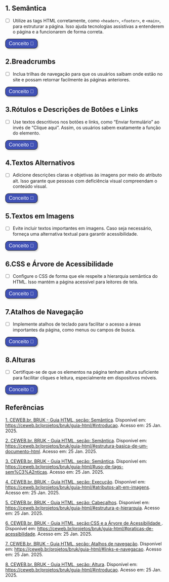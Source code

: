 
<style>
  button:not(#aumentar):not(#diminuir) {
    border: 1px solid black;
    padding: 5px 10px;
    border-radius: 10px;
    background-color: #4051B5;
    color: white;
    font-size: 16px;
    cursor: pointer;
    box-shadow: 2px 2px 5px rgba(0, 0, 0, 0.3);
    transition: background-color 0.3s, transform 0.3s;
  }
  button:not(#aumentar):not(#diminuir):hover {
    background-color: #0056b3;
    transform: scale(1.05);
  }
</style>
## 1. Semântica
 - [ ] Utilize as tags HTML corretamente, como `<header>`, `<footer>`, e `<main>`, para estruturar a página. Isso ajuda tecnologias assistivas a entenderem o página e a funcionarem de forma correta.

<button title="Conceito Checklists" class="botao-conceito" onclick="let el = document.getElementById('semantica-conceito'); el.style.display = el.style.display === 'none' ? 'block' : 'none';">
  Conceito 📖
</button>
<div id="semantica-conceito" style="display: none;">
O uso correto de tags semânticas permite que tecnologias assistivas, como leitores de tela  , interpretem melhor a estrutura da página. Isso beneficia usuários com deficiência visual, ajudando-os a navegar de maneira lógica e eficiente pelo conteúdo.<a href="https://ceweb.br/projetos/bruk/guia-html/#introducao" target="_blank">Guia de Boas Práticas UK-BR</a> <a href="#referencia-1">[1]</a>.
</div>


## 2.Breadcrumbs
 - [ ] Inclua trilhas de navegação para que os usuários saibam onde estão no site e possam retornar facilmente às páginas anteriores.

<button title="Conceito Checklists" class="botao-conceito" onclick="let el = document.getElementById('breadcrumb-conceito'); el.style.display = el.style.display === 'none' ? 'block' : 'none';">
  Conceito 📖
</button>
<div id="breadcrumb-conceito" style="display: none;">
As trilhas de navegação orientam os usuários sobre sua posição dentro do site, possibilitando um retorno fácil às páginas anteriores. Esse recurso é especialmente útil para pessoas com dificuldades cognitivas ou para quem depende de uma navegação estruturada. <a href="https://ceweb.br/projetos/bruk/guia-html/#introducao" target="_blank">Guia de Boas Práticas UK-BR</a> <a href="#referencia-2">[2]</a>.
</div>

## 3.Rótulos e Descrições de Botões e Links
 - [ ] Use textos descritivos nos botões e links, como “Enviar formulário” ao invés de “Clique aqui”. Assim, os usuários sabem exatamente a função do elemento.

<button title="Conceito Checklists" class="botao-conceito" onclick="let el = document.getElementById('rotulo-conceito'); el.style.display = el.style.display === 'none' ? 'block' : 'none';">
  Conceito 📖
</button>
<div id="rotulo-conceito" style="display: none;">
Textos descritivos tornam mais claro o propósito de botões e links, evitando ambiguidades como "Clique aqui". Isso facilita o uso por leitores de tela e melhora a experiência de navegação para todos, incluindo pessoas com deficiência visual ou motora. <a href="https://ceweb.br/projetos/bruk/guia-html/#introducao" target="_blank">Guia de Boas Práticas UK-BR</a> <a href="#referencia-3">[3]</a>.
</div>

## 4.Textos Alternativos
 - [ ] Adicione descrições claras e objetivas às imagens por meio do atributo alt. Isso garante que pessoas com deficiência visual compreendam o conteúdo visual.

<button title="Conceito Checklists" class="botao-conceito" onclick="let el = document.getElementById('alt-conceito'); el.style.display = el.style.display === 'none' ? 'block' : 'none';">
  Conceito 📖
</button>
<div id="alt-conceito" style="display: none;">
O atributo alt permite que leitores de tela descrevam o conteúdo de imagens para usuários cegos ou com baixa visão. Imagens sem texto alternativo são inacessíveis para essas pessoas, deixando-as sem acesso a informações importantes. <a href="https://ceweb.br/projetos/bruk/guia-html/#introducao" target="_blank">Guia de Boas Práticas UK-BR</a> <a href="#referencia-4">[4]</a>.
</div>

## 5.Textos em Imagens
 - [ ] Evite incluir textos importantes em imagens. Caso seja necessário, forneça uma alternativa textual para garantir acessibilidade.

<button title="Conceito Checklists" class="botao-conceito" onclick="let el = document.getElementById('imagens-conceito'); el.style.display = el.style.display === 'none' ? 'block' : 'none';">
  Conceito 📖
</button>
<div id="imagens-conceito" style="display: none;">
Incluir textos importantes em imagens pode impedir a acessibilidade, pois leitores de tela não conseguem interpretar texto dentro de imagens. Alternativas textuais são fundamentais para garantir que o conteúdo seja acessível a todos.<a href="https://ceweb.br/projetos/bruk/guia-html/#introducao" target="_blank">Guia de Boas Práticas UK-BR</a> <a href="#referencia-5">[5]</a>.
</div>

## 6.CSS e Árvore de Acessibilidade
 - [ ] Configure o CSS de forma que ele respeite a hierarquia semântica do HTML. Isso mantém a página acessível para leitores de tela.

<button title="Conceito Checklists" class="botao-conceito" onclick="let el = document.getElementById('css-conceito'); el.style.display = el.style.display === 'none' ? 'block' : 'none';">
  Conceito 📖
</button>
<div id="css-conceito" style="display: none;">
Um CSS bem configurado que respeita a semântica HTML preserva a hierarquia visual e estrutural da página. Isso é crucial para usuários que dependem de leitores de tela ou outras tecnologias assistivas, garantindo que a navegação seja intuitiva. <a href="https://ceweb.br/projetos/bruk/guia-html/#introducao" target="_blank">Guia de Boas Práticas UK-BR</a> <a href="#referencia-6">[6]</a>.
</div>

## 7.Atalhos de Navegação
 - [ ] Implemente atalhos de teclado para facilitar o acesso a áreas importantes da página, como menus ou campos de busca.

 <button title="Conceito Checklists" class="botao-conceito" onclick="let el = document.getElementById('atalhos-conceito'); el.style.display = el.style.display === 'none' ? 'block' : 'none';">
  Conceito 📖
</button>
<div id="atalhos-conceito" style="display: none;">
 Atalhos de teclado tornam o site mais acessível para pessoas com deficiência motora ou que preferem navegar sem o uso de um mouse. Eles também agilizam a navegação para usuários avançados..<a href="https://ceweb.br/projetos/bruk/guia-html/#introducao" target="_blank">Guia de Boas Práticas UK-BR</a> <a href="#referencia-7"/>[7]</a>.
</div>

## 8.Alturas
 - [ ] Certifique-se de que os elementos na página tenham altura suficiente para facilitar cliques e leitura, especialmente em dispositivos móveis.

 <button title="Conceito Checklists" class="botao-conceito" onclick="let el = document.getElementById('altura-conceito'); el.style.display = el.style.display === 'none' ? 'block' : 'none';">
  Conceito 📖
</button>
<div id="altura-conceito" style="display: none;">
Garantir alturas adequadas para áreas clicáveis melhora a usabilidade em dispositivos móveis e para pessoas com dificuldade motora. Isso evita cliques acidentais e torna a interação com a página mais confortável.<a href="https://ceweb.br/projetos/bruk/guia-html/#introducao" target="_blank">Guia de Boas Práticas UK-BR</a> <a href="#referencia-8">[8]</a>.
</div>


## Referências
<a id="referencia-1" href="https://ceweb.br/projetos/bruk/guia-html/#introducao" target="_blank">1. CEWEB.br. BRUK - Guia HTML, seção: Semântica</a>. Disponível em: https://ceweb.br/projetos/bruk/guia-html/#introducao. Acesso em: 25 Jan. 2025.

<a id="referencia-2" href="https://ceweb.br/projetos/bruk/guia-html/#estrutura-basica-de-um-documento-html" target="_blank">2. CEWEB.br. BRUK - Guia HTML, seção: Semântica</a>. Disponível em: https://ceweb.br/projetos/bruk/guia-html/#estrutura-basica-de-um-documento-html. Acesso em: 25 Jan. 2025.

<a id="referencia-3" href="https://ceweb.br/projetos/bruk/guia-html/#uso-de-tags-sem%C3%A2nticas" target="_blank">3. CEWEB.br. BRUK - Guia HTML, seção: Semântica</a>. Disponível em: https://ceweb.br/projetos/bruk/guia-html/#uso-de-tags-sem%C3%A2nticas. Acesso em: 25 Jan. 2025.

<a id="referencia-4" href="https://ceweb.br/projetos/bruk/guia-html/#atributos-alt-em-imagens" target="_blank">4. CEWEB.br. BRUK - Guia HTML, seção: Execução</a>. Disponível em: https://ceweb.br/projetos/bruk/guia-html/#atributos-alt-em-imagens. Acesso em: 25 Jan. 2025.

<a id="referencia-5" href="https://ceweb.br/projetos/bruk/guia-html/#estrutura-e-hierarquia" target="_blank">5. CEWEB.br. BRUK - Guia HTML, seção: Cabeçalhos</a>. Disponível em: https://ceweb.br/projetos/bruk/guia-html/#estrutura-e-hierarquia. Acesso em: 25 Jan. 2025.

<a id="referencia-6" href="https://ceweb.br/projetos/bruk/guia-html/#praticas-de-acessibilidade" target="_blank">6. CEWEB.br. BRUK - Guia HTML, seção:CSS e a Árvore de Acessibilidade </a>. Disponível em: https://ceweb.br/projetos/bruk/guia-html/#praticas-de-acessibilidade. Acesso em: 25 Jan. 2025.

<a id="referencia-7" href="https://ceweb.br/projetos/bruk/guia-html/#links-e-navegacao" target="_blank">7. CEWEB.br. BRUK - Guia HTML, seção: Atalhos de navegação</a>. Disponível em: https://ceweb.br/projetos/bruk/guia-html/#links-e-navegacao. Acesso em: 25 Jan. 2025.

<a id="referencia-8" href="https://ceweb.br/projetos/bruk/guia-html/#atalhos-de-teclado" target="_blank">8. CEWEB.br. BRUK - Guia HTML, seção: Altura</a>. Disponível em: https://ceweb.br/projetos/bruk/guia-html/#introducao. Acesso em: 25 Jan. 2025.
